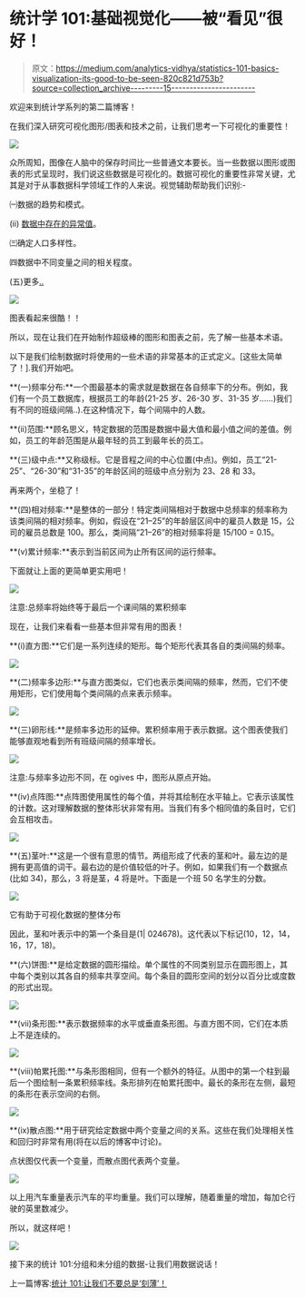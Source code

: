 # 统计学 101:基础视觉化——被“看见”很好！

> 原文：<https://medium.com/analytics-vidhya/statistics-101-basics-visualization-its-good-to-be-seen-820c821d753b?source=collection_archive---------15----------------------->

欢迎来到统计学系列的第二篇博客！

在我们深入研究可视化图形/图表和技术之前，让我们思考一下可视化的重要性！

![](img/ce4bf4fdbe836ffd44e37c86e0c0a931.png)

众所周知，图像在人脑中的保存时间比一些普通文本要长。当一些数据以图形或图表的形式呈现时，我们说这些数据是可视化的。数据可视化的重要性非常关键，尤其是对于从事数据科学领域工作的人来说。视觉辅助帮助我们识别:-

㈠数据的趋势和模式。

(ii) [数据中存在的异常值](https://en.wikipedia.org/wiki/Outlier)。

㈢确定人口多样性。

㈣数据中不同变量之间的相关程度。

(五)更多[..](https://www.slideshare.net/Centerline_Digital/the-importance-of-data-visualization)

![](img/0e3d41f15279166ac09459f16ddf7fc6.png)

图表看起来很酷！！

所以，现在让我们在开始制作超级棒的图形和图表之前，先了解一些基本术语。

以下是我们绘制数据时将使用的一些术语的非常基本的正式定义。[这些太简单了！].我们开始吧。

**(一)频率分布:**一个图最基本的需求就是数据在各自频率下的分布。例如，我们有一个员工数据库，根据员工的年龄(21-25 岁、26-30 岁、31-35 岁……)我们有不同的班级间隔..).在这种情况下，每个间隔中的人数。

**(ii)范围:**顾名思义，特定数据的范围是数据中最大值和最小值之间的差值。例如，员工的年龄范围是从最年轻的员工到最年长的员工。

**(三)级中点:**又称级标。它是音程之间的中心位置(中点)。例如，员工“21-25”、“26-30”和“31-35”的年龄区间的班级中点分别为 23、28 和 33。

再来两个，坐稳了！

**(四)相对频率:**是整体的一部分！特定类间隔相对于数据中总频率的频率称为该类间隔的相对频率。例如，假设在“21–25”的年龄层区间中的雇员人数是 15，公司的雇员总数是 100。那么，类间隔“21–26”的相对频率将是 15/100 = 0.15。

**(v)累计频率:**表示到当前区间为止所有区间的运行频率。

下面就让上面的更简单更实用吧！

![](img/ad09f4e8d47a4f03e74353f30106dcf2.png)

注意:总频率将始终等于最后一个课间隔的累积频率

现在，让我们来看看一些基本但非常有用的图表！

**(i)直方图:**它们是一系列连续的矩形。每个矩形代表其各自的类间隔的频率。

![](img/6114dafef4074e2393a7850f9f015243.png)

**(二)频率多边形:**与直方图类似，它们也表示类间隔的频率，然而，它们不使用矩形，它们使用每个类间隔的点来表示频率。

![](img/f3b91631beb711f6ec120822d203c6e0.png)

**(三)卵形线:**是频率多边形的延伸。累积频率用于表示数据。这个图表使我们能够直观地看到所有班级间隔的频率增长。

![](img/95f3a1e0cdd8a9809dc31f99a8d1ab62.png)

注意:与频率多边形不同，在 ogives 中，图形从原点开始。

**(iv)点阵图:**点阵图使用属性的每个值，并将其绘制在水平轴上。它表示该属性的计数。这对理解数据的整体形状非常有用。当我们有多个相同值的条目时，它们会互相攻击。

![](img/30686dee3bc7f0aef77afcede6af75a8.png)

**(五)茎叶:**这是一个很有意思的情节。两组形成了代表的茎和叶。最左边的是拥有更高值的词干。最右边的是价值较低的叶子。例如，如果我们有一个数据点(比如 34)，那么，3 将是茎，4 将是叶。下面是一个班 50 名学生的分数。

![](img/5fb3561e6e714e218877f79ac2b19374.png)

它有助于可视化数据的整体分布

因此，茎和叶表示中的第一个条目是(1| 024678)。这代表以下标记(10，12，14，16，17，18)。

**(六)饼图:**是给定数据的圆形描绘。单个属性的不同类别显示在圆形图上，其中每个类别以其各自的频率共享空间。每个条目的圆形空间的划分以百分比或度数的形式出现。

![](img/11c19c2550993c818300697cbbd719ae.png)

**(vii)条形图:**表示数据频率的水平或垂直条形图。与直方图不同，它们在本质上不是连续的。

![](img/7a8363784e9699d41b3b617ed2c9c606.png)

**(viii)帕累托图:**与条形图相同，但有一个额外的特征。从图中的第一个柱到最后一个图绘制一条累积频率线。条形排列在帕累托图中。最长的条形在左侧，最短的条形在表示空间的右侧。

![](img/9ffd32e39160a6c7f3c0af23f5c0ffed.png)

**(ix)散点图:**用于研究给定数据中两个变量之间的关系。这些在我们处理相关性和回归时非常有用(将在以后的博客中讨论)。

点状图仅代表一个变量，而散点图代表两个变量。

![](img/c1c1c953ddb4d875fce1a5840174d658.png)

以上用汽车重量表示汽车的平均重量。我们可以理解，随着重量的增加，每加仑行驶的英里数减少。

所以，就这样吧！

![](img/19c0d88ea8dacd7444f109ab2c02864d.png)

接下来的统计 101:分组和未分组的数据-让我们用数据说话！

上一篇博客:[统计 101:让我们不要总是‘刻薄’！](/@balirohan7/statistics-101-lets-not-be-mean-always-4673d12c4d6d)
